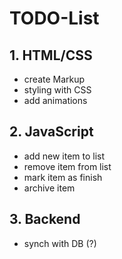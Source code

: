 # TODO-List

## 1. HTML/CSS
- create Markup
- styling with CSS
- add animations

## 2. JavaScript
- add new item to list
- remove item from list
- mark item as finish
- archive item

## 3. Backend
- synch with DB (?)
